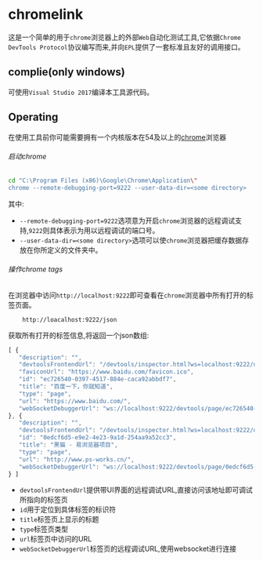chromelink
========================================

这是一个简单的用于`chrome`浏览器上的外部`Web`自动化测试工具,它依据`Chrome DevTools Protocol`协议编写而来,并向`EPL`提供了一套标准且友好的调用接口。

complie(only windows)
-------------------------

可使用`Visual Studio 2017`编译本工具源代码。

Operating
-------------------------

在使用工具前你可能需要拥有一个内核版本在54及以上的[chrome](https://www.google.cn/chrome/)浏览器

###### 启动chrome

```Bash
cd "C:\Program Files (x86)\Google\Chrome\Application\"
chrome --remote-debugging-port=9222 --user-data-dir=<some directory>
```

其中:
* `--remote-debugging-port=9222`选项意为开启`chrome`浏览器的远程调试支持,`9222`则具体表示为用以远程调试的端口号。
* `--user-data-dir=<some directory>`选项可以使`chrome`浏览器把缓存数据存放在你所定义的文件夹中。

###### 操作chrome tags

在浏览器中访问`http://localhost:9222`即可查看在`chrome`浏览器中所有打开的标签页面。

        http://loacalhost:9222/json

获取所有打开的标签信息,将返回一个json数组:

```javascript
[ {
   "description": "",
   "devtoolsFrontendUrl": "/devtools/inspector.html?ws=localhost:9222/devtools/page/ec726540-0397-4517-884e-caca92abbdf7",
   "faviconUrl": "https://www.baidu.com/favicon.ico",
   "id": "ec726540-0397-4517-884e-caca92abbdf7",
   "title": "百度一下，你就知道",
   "type": "page",
   "url": "https://www.baidu.com/",
   "webSocketDebuggerUrl": "ws://localhost:9222/devtools/page/ec726540-0397-4517-884e-caca92abbdf7"
}, {
   "description": "",
   "devtoolsFrontendUrl": "/devtools/inspector.html?ws=localhost:9222/devtools/page/0edcf6d5-e9e2-4e23-9a1d-254aa9a52cc3",
   "id": "0edcf6d5-e9e2-4e23-9a1d-254aa9a52cc3",
   "title": "黑猫 - 易浏览器项目",
   "type": "page",
   "url": "http://www.ps-works.cn/",
   "webSocketDebuggerUrl": "ws://localhost:9222/devtools/page/0edcf6d5-e9e2-4e23-9a1d-254aa9a52cc3"
} ]
```

* `devtoolsFrontendUrl`提供带UI界面的远程调试URL,直接访问该地址即可调试所指向的标签页
* `id`用于定位到具体标签的标识符
* `title`标签页上显示的标题
* `type`标签页类型
* `url`标签页中访问的URL
* `webSocketDebuggerUrl`标签页的远程调试URL,使用websocket进行连接


